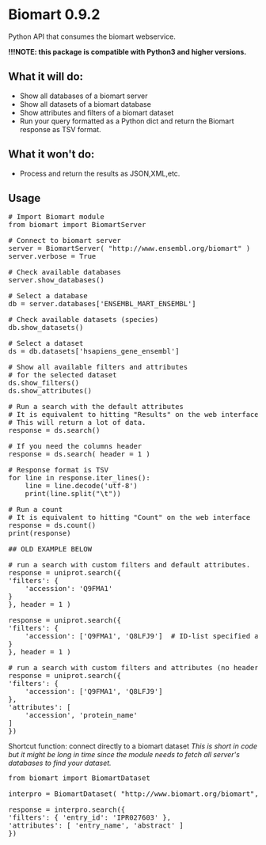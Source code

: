 
Biomart 0.9.2
=============

Python API that consumes the biomart webservice.

**!!!NOTE: this package is compatible with Python3 and higher versions.**

What it will do:
----------------

* Show all databases of a biomart server
* Show all datasets of a biomart database
* Show attributes and filters of a biomart dataset
* Run your query formatted as a Python dict and return the Biomart response as TSV format.

What it won't do:
-----------------

* Process and return the results as JSON,XML,etc.

Usage
-----

<pre>
# Import Biomart module
from biomart import BiomartServer

# Connect to biomart server
server = BiomartServer( "http://www.ensembl.org/biomart" )
server.verbose = True

# Check available databases
server.show_databases()

# Select a database
db = server.databases['ENSEMBL_MART_ENSEMBL']

# Check available datasets (species)
db.show_datasets()

# Select a dataset
ds = db.datasets['hsapiens_gene_ensembl']

# Show all available filters and attributes
# for the selected dataset
ds.show_filters()
ds.show_attributes()

# Run a search with the default attributes
# It is equivalent to hitting "Results" on the web interface.
# This will return a lot of data.
response = ds.search()

# If you need the columns header
response = ds.search( header = 1 )

# Response format is TSV
for line in response.iter_lines():
    line = line.decode('utf-8')
    print(line.split("\t"))

# Run a count
# It is equivalent to hitting "Count" on the web interface
response = ds.count()
print(response)

## OLD EXAMPLE BELOW

# run a search with custom filters and default attributes.
response = uniprot.search({
'filters': {
    'accession': 'Q9FMA1'
}
}, header = 1 )

response = uniprot.search({
'filters': {
    'accession': ['Q9FMA1', 'Q8LFJ9']  # ID-list specified accessions
}
}, header = 1 )

# run a search with custom filters and attributes (no header)
response = uniprot.search({
'filters': {
    'accession': ['Q9FMA1', 'Q8LFJ9']
},
'attributes': [
    'accession', 'protein_name'
]
})
</pre>

Shortcut function: connect directly to a biomart dataset
*This is short in code but it might be long in time since the module needs to fetch all server's databases to find your dataset.*
<pre>
from biomart import BiomartDataset

interpro = BiomartDataset( "http://www.biomart.org/biomart", name = 'entry' )

response = interpro.search({
'filters': { 'entry_id': 'IPR027603' },
'attributes': [ 'entry_name', 'abstract' ]
})
</pre>
